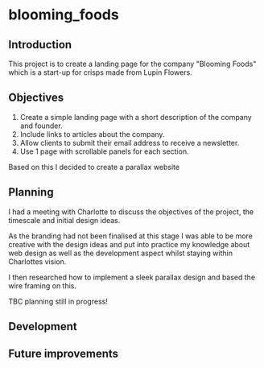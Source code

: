 # blooming_foods
## Introduction

This project is to create a landing page for the company "Blooming Foods" which is a start-up for crisps made from Lupin Flowers.

## Objectives

1) Create a simple landing page with a short description of the company and founder.
2) Include links to articles about the company.
3) Allow clients to submit their email address to receive a newsletter.
4) Use 1 page with scrollable panels for each section.

Based on this I decided to create a parallax website

## Planning

I had a meeting with Charlotte to discuss the objectives of the project, the timescale and initial design ideas.

As the branding had not been finalised at this stage I was able to be more creative with the design ideas and put into practice my knowledge about web design as well as the development aspect whilst staying within Charlottes vision.

I then researched how to implement a sleek parallax design and based the wire framing on this.

TBC planning still in progress!

## Development

## Future improvements
